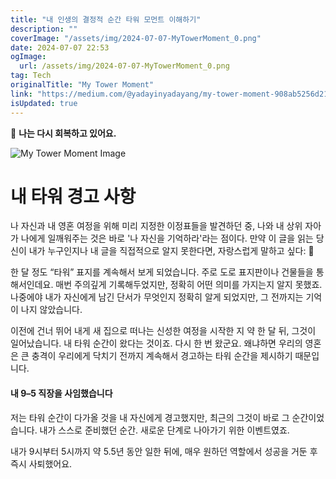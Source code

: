 ```yaml
---
title: "내 인생의 결정적 순간 타워 모먼트 이해하기"
description: ""
coverImage: "/assets/img/2024-07-07-MyTowerMoment_0.png"
date: 2024-07-07 22:53
ogImage:
  url: /assets/img/2024-07-07-MyTowerMoment_0.png
tag: Tech
originalTitle: "My Tower Moment"
link: "https://medium.com/@yadayinyadayang/my-tower-moment-908ab5256d21"
isUpdated: true
---
```


🌸 **나는 다시 회복하고 있어요.**

![My Tower Moment Image](/assets/img/2024-07-07-MyTowerMoment_0.png)

# 내 타워 경고 사항

나 자신과 내 영혼 여정을 위해 미리 지정한 이정표들을 발견하던 중, 나와 내 상위 자아가 나에게 일깨워주는 것은 바로 '나 자신을 기억하라'라는 점이다. 만약 이 글을 읽는 당신이 내가 누구인지나 내 글을 직접적으로 알지 못한다면, 자랑스럽게 말하고 싶다: 🌼

<div class="content-ad"></div>

한 달 정도 “타워” 표지를 계속해서 보게 되었습니다. 주로 도로 표지판이나 건물들을 통해서인데요. 매번 주의깊게 기록해두었지만, 정확히 어떤 의미를 가지는지 알지 못했죠. 나중에야 내가 자신에게 남긴 단서가 무엇인지 정확히 알게 되었지만, 그 전까지는 기억이 나지 않았습니다.

이전에 건너 뛰어 내게 새 집으로 떠나는 신성한 여정을 시작한 지 약 한 달 뒤, 그것이 일어났습니다. 내 타워 순간이 왔다는 것이죠. 다시 한 번 왔군요. 왜냐하면 우리의 영혼은 큰 충격이 우리에게 닥치기 전까지 계속해서 경고하는 타워 순간을 제시하기 때문입니다.

#### 내 9–5 직장을 사임했습니다

저는 타워 순간이 다가올 것을 내 자신에게 경고했지만, 최근의 그것이 바로 그 순간이었습니다. 내가 스스로 준비했던 순간. 새로운 단계로 나아가기 위한 이벤트였죠.

<div class="content-ad"></div>

내가 9시부터 5시까지 약 5.5년 동안 일한 뒤에, 매우 원하던 역할에서 성공을 거둔 후 즉시 사퇴했어요.
